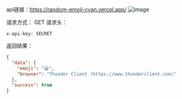 


api链接：https://random-emoji-cyan.vercel.app/
![image](https://github.com/user-attachments/assets/77744a05-51de-4179-b0b9-f3ef64672f1a)

请求方式： GET
请求头：
```
x-api-key: SECRET
```


返回结果：

```json
{
  "data": {
    "emoji": "😀",
    "browser": "Thunder Client (https://www.thunderclient.com)"
  },
  "success": true
}
```
